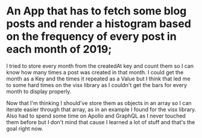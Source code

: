 # An App that has to fetch some blog posts and render a histogram based on the frequency of every post in each month of 2019;

I tried to store every month from the createdAt key and count them so I can know how many times a post was created in that month.
I could get the month as a Key and the times it repeated as a Value but I think that led me to some hard times on the visx library as I couldn't get the bars for every month to display properly.

Now that I'm thinking I should've store them as objects in an array so I can iterate easier through that array, as in an example I found for the visx library.
Also had to spend some time on Apollo and GraphQL as I never touched them before but I don't mind that cause I learned a lot of stuff and that's the goal right now.

